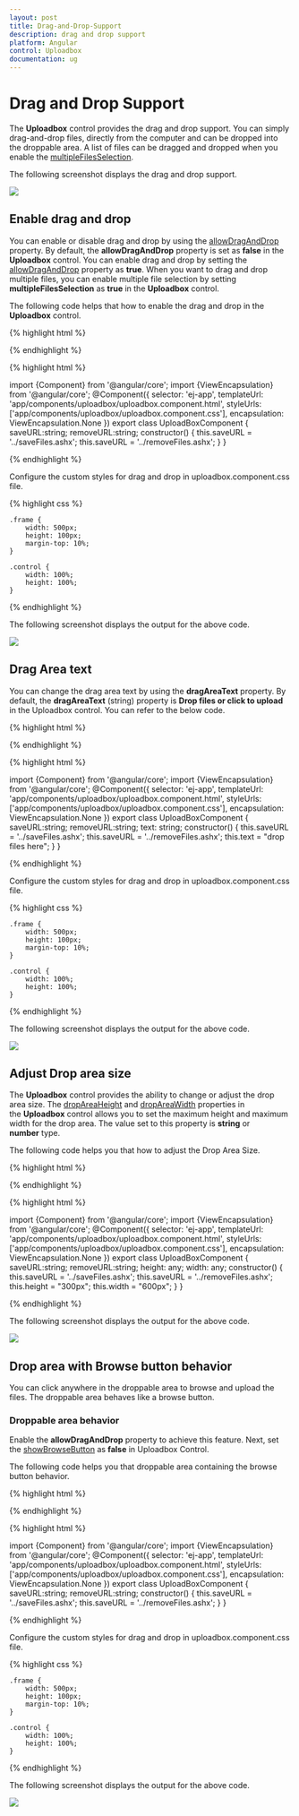 ```yaml
---
layout: post
title: Drag-and-Drop-Support
description: drag and drop support
platform: Angular
control: Uploadbox
documentation: ug
---
```


# Drag and Drop Support

The **Uploadbox** control provides the drag and drop support. You can simply drag-and-drop files, directly from the computer and can be dropped into the droppable area. A list of files can be dragged and dropped when you enable the [multipleFilesSelection](https://help.syncfusion.com/api/js/ejuploadbox#members:multiplefilesselection).

The following screenshot displays the drag and drop support.

![](Drag-and-Drop-Support_images/Drag-and-Drop-Support_img1.png) 

## Enable drag and drop 

You can enable or disable drag and drop by using the [allowDragAndDrop](https://help.syncfusion.com/api/js/ejuploadbox#members:allowdraganddrop) property. By default, the **allowDragAndDrop** property is set as **false** in the **Uploadbox** control. You can enable drag and drop by setting the [allowDragAndDrop](https://help.syncfusion.com/api/js/ejuploadbox#members:allowdraganddrop) property as **true**. When you want to drag and drop multiple files, you can enable multiple file selection by setting **multipleFilesSelection** as **true** in the **Uploadbox** control.

The following code helps that how to enable the drag and drop in the **Uploadbox** control.

{% highlight html %}

<div class="frame">
	<div class="control">
		<ej-uploadbox id="UploadDefault" [saveUrl]="saveURL" [removeUrl]="removeURL" [allowDragAndDrop]="true"></ej-uploadbox>
	</div>
</div>

{% endhighlight %}

{% highlight html %}

 import {Component} from '@angular/core';
 import {ViewEncapsulation} from '@angular/core';
    @Component({
    selector: 'ej-app',
        templateUrl: 'app/components/uploadbox/uploadbox.component.html',
        styleUrls: ['app/components/uploadbox/uploadbox.component.css'],
        encapsulation: ViewEncapsulation.None
    })
    export class UploadBoxComponent {
        saveURL:string;
        removeURL:string;
        constructor() {
        this.saveURL = '../saveFiles.ashx';
        this.saveURL = '../removeFiles.ashx';
        }
    }

{% endhighlight %}

Configure the custom styles for drag and drop in uploadbox.component.css file.

{% highlight css %}

    .frame {
        width: 500px;
        height: 100px;
        margin-top: 10%;
    }

    .control {
        width: 100%;
        height: 100%;
    }

{% endhighlight %}

The following screenshot displays the output for the above code.

![](Drag-and-Drop-Support_images/Drag-and-Drop-Support_img2.png) 

## Drag Area text

You can change the drag area text by using the **dragAreaText** property.  By default, the **dragAreaText** (string) property is **Drop files or click to upload** in the Uploadbox control. You can refer to the below code.

{% highlight html %}

<div class="frame">
	<div class="control">
		<ej-uploadbox id="UploadDefault" [saveUrl]="saveURL" [removeUrl]="removeURL" [allowDragAndDrop]="true" [dropAreaText]="text"></ej-uploadbox>
	</div>
</div>

{% endhighlight %}

{% highlight html %}

 import {Component} from '@angular/core';
 import {ViewEncapsulation} from '@angular/core';
    @Component({
    selector: 'ej-app',
        templateUrl: 'app/components/uploadbox/uploadbox.component.html',
        styleUrls: ['app/components/uploadbox/uploadbox.component.css'],
        encapsulation: ViewEncapsulation.None
    })
    export class UploadBoxComponent {
        saveURL:string;
        removeURL:string;
        text: string;
        constructor() {
        this.saveURL = '../saveFiles.ashx';
        this.saveURL = '../removeFiles.ashx';
        this.text = "drop files here";
        }
    }

{% endhighlight %}

Configure the custom styles for drag and drop in uploadbox.component.css file.

{% highlight css %}

    .frame {
        width: 500px;
        height: 100px;
        margin-top: 10%;
    }

    .control {
        width: 100%;
        height: 100%;
    }

{% endhighlight %}

The following screenshot displays the output for the above code.

![](Drag-and-Drop-Support_images/Drag-and-Drop-Support_img3.png) 

## Adjust Drop area size

The **Uploadbox** control provides the ability to change or adjust the drop area size. The [dropAreaHeight](https://help.syncfusion.com/api/js/ejuploadbox#members:dropareaheight) and [dropAreaWidth](https://help.syncfusion.com/api/js/ejuploadbox#members:dropareawidth) properties in the **Uploadbox** control allows you to set the maximum height and maximum width for the drop area. The value set to this property is **string** or **number** type.

The following code helps you that how to adjust the Drop Area Size.

{% highlight html %}

<div class="control">
    <ej-uploadbox id="UploadDefault" [saveUrl]="saveURL" [removeUrl]="removeURL" [allowDragAndDrop]="true" [dropAreaHeight]="height" [dropAreaWidth]="width"></ej-uploadbox>
</div>

{% endhighlight %}

{% highlight html %}

 import {Component} from '@angular/core';
 import {ViewEncapsulation} from '@angular/core';
    @Component({
    selector: 'ej-app',
        templateUrl: 'app/components/uploadbox/uploadbox.component.html',
        styleUrls: ['app/components/uploadbox/uploadbox.component.css'],
        encapsulation: ViewEncapsulation.None
    })
    export class UploadBoxComponent {
        saveURL:string;
        removeURL:string;
        height: any;
        width: any;
        constructor() {
        this.saveURL = '../saveFiles.ashx';
        this.saveURL = '../removeFiles.ashx';
        this.height = "300px";
        this.width = "600px";
        }
    }

{% endhighlight %}

The following screenshot displays the output for the above code.

![](Drag-and-Drop-Support_images/Drag-and-Drop-Support_img4.png) 

## Drop area with Browse button behavior

You can click anywhere in the droppable area to browse and upload the files. The droppable area behaves like a browse button.

### Droppable area behavior

Enable the **allowDragAndDrop** property to achieve this feature. Next, set the [showBrowseButton](https://help.syncfusion.com/api/js/ejuploadbox#members:showbrowsebutton) as **false** in Uploadbox Control.

The following code helps you that droppable area containing the browse button behavior.

{% highlight html %}

<div class="frame">
	<div class="control">
		<ej-uploadbox id="UploadDefault" [saveUrl]="saveURL" [removeUrl]="removeURL" [allowDragAndDrop]="true" [multipleFilesSelection]="true" [showBrowseButton]="false"></ej-uploadbox>
	</div>
</div>

{% endhighlight %}

{% highlight html %}

 import {Component} from '@angular/core';
 import {ViewEncapsulation} from '@angular/core';
    @Component({
    selector: 'ej-app',
        templateUrl: 'app/components/uploadbox/uploadbox.component.html',
        styleUrls: ['app/components/uploadbox/uploadbox.component.css'],
        encapsulation: ViewEncapsulation.None
    })
    export class UploadBoxComponent {
        saveURL:string;
        removeURL:string;
        constructor() {
        this.saveURL = '../saveFiles.ashx';
        this.saveURL = '../removeFiles.ashx';
        }
    }

{% endhighlight %}

Configure the custom styles for drag and drop in uploadbox.component.css file.

{% highlight css %}

    .frame {
        width: 500px;
        height: 100px;
        margin-top: 10%;
    }

    .control {
        width: 100%;
        height: 100%;
    }

{% endhighlight %}

The following screenshot displays the output for the above code.

![](Drag-and-Drop-Support_images/Drag-and-Drop-Support_img5.png)